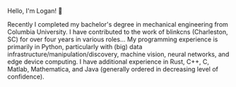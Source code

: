 Hello, I'm Logan! :cowboy_hat_face:

Recently I completed my bachelor's degree in mechanical engineering from Columbia University. I have contributed to the work of blinkcns (Charleston, SC) for over four years in various roles... My programming experience is primarily in Python, particularly with (big) data infrastructure/manipulation/discovery, machine vision, neural networks, and edge device computing. I have additional experience in Rust, C++, C, Matlab, Mathematica, and Java (generally ordered in decreasing level of confidence).
